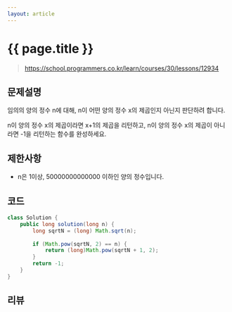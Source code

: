 ```yaml
---
layout: article
---
```


# {{ page.title }}

> https://school.programmers.co.kr/learn/courses/30/lessons/12934

## 문제설명

임의의 양의 정수 n에 대해, n이 어떤 양의 정수 x의 제곱인지 아닌지 판단하려 합니다.

n이 양의 정수 x의 제곱이라면 x+1의 제곱을 리턴하고, n이 양의 정수 x의 제곱이 아니라면 -1을 리턴하는 함수를 완성하세요.

## 제한사항

- n은 1이상, 50000000000000 이하인 양의 정수입니다.

## 코드

```java
class Solution {
    public long solution(long n) {
        long sqrtN = (long) Math.sqrt(n);
        
        if (Math.pow(sqrtN, 2) == n) {
            return (long)Math.pow(sqrtN + 1, 2);
        }
        return -1;
    }
}
```

## 리뷰